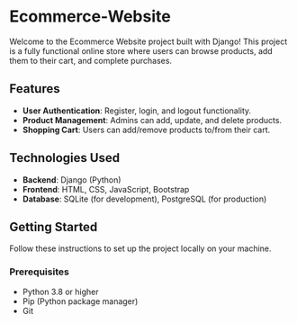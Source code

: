 # Ecommerce-Website
Welcome to the Ecommerce Website project built with Django! This project is a fully functional online store where users can browse products, add them to their cart, and complete purchases.

## Features

- **User Authentication**: Register, login, and logout functionality.
- **Product Management**: Admins can add, update, and delete products.
- **Shopping Cart**: Users can add/remove products to/from their cart.

## Technologies Used

- **Backend**: Django (Python)
- **Frontend**: HTML, CSS, JavaScript, Bootstrap
- **Database**: SQLite (for development), PostgreSQL (for production)

## Getting Started

Follow these instructions to set up the project locally on your machine.

### Prerequisites

- Python 3.8 or higher
- Pip (Python package manager)
- Git

